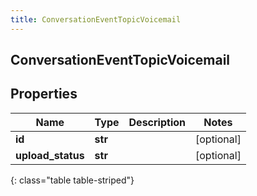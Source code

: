 ```yaml
---
title: ConversationEventTopicVoicemail
---
```

## ConversationEventTopicVoicemail

## Properties

|Name | Type | Description | Notes|
|------------ | ------------- | ------------- | -------------|
| **id** | **str** |  | [optional] |
| **upload_status** | **str** |  | [optional] |
{: class="table table-striped"}


